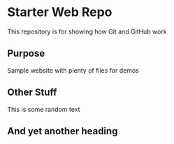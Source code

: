 # Starter Web Repo

This repository is for showing how Git and GitHub work

## Purpose

Sample website with plenty of files for demos

## Other Stuff

This is some random text

## And yet another heading
